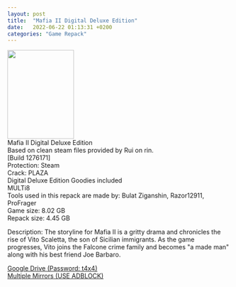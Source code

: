 ```yaml
---
layout: post
title:  "Mafia II Digital Deluxe Edition"
date:   2022-06-22 01:13:31 +0200
categories: "Game Repack"
---
```

<img src="https://images.igdb.com/igdb/image/upload/t_cover_big/co2n13.png"
      width="150"
     height="200" /> <br>
Mafia II Digital Deluxe Edition <br>
Based on clean steam files provided by Rui on rin.<br>
[Build 1276171]<br>
Protection: Steam<br>
Crack: PLAZA<br>
Digital Deluxe Edition Goodies included<br>
MULTi8<br>
Tools used in this repack are made by: Bulat Ziganshin, Razor12911, ProFrager <br>
Game size: 8.02 GB<br>
Repack size: 4.45 GB<br>

Description:
The storyline for Mafia II is a gritty drama and chronicles the rise of Vito Scaletta, the son of Sicilian immigrants. As the game progresses, Vito joins the Falcone crime family and becomes "a made man" along with his best friend Joe Barbaro.<br>


<a href="https://0a0bin.klowdee.host/?d877ba2d699d9085#4KoaoRb8amBftbTytVSrrdQM869gpDHArpaEWLN6siiM">Google Drive (Password: t4x4)</a><br>
<a href="https://multiup.org/cbbe76443ec1c007a4f45138cbc5f1d2">Multiple Mirrors (USE ADBLOCK)</a>
